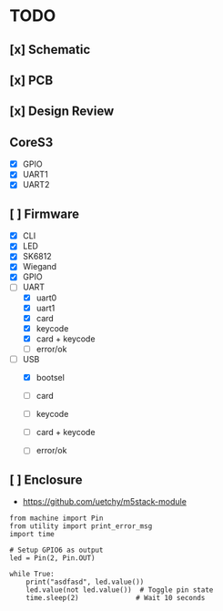 # TODO

## [x] Schematic
## [x] PCB
## [x] Design Review
## CoreS3
   - [x] GPIO
   - [x] UART1
   - [x] UART2

## [ ] Firmware
   - [x] CLI
   - [x] LED
   - [x] SK6812
   - [x] Wiegand 
   - [x] GPIO
   - [ ] UART
      - [x] uart0
      - [x] uart1
      - [x] card
      - [x] keycode
      - [x] card + keycode
      - [ ] error/ok
   - [ ] USB
      - [x] bootsel
      - [ ] card
      - [ ] keycode
      - [ ] card + keycode
      - [ ] error/ok


## [ ] Enclosure
   - https://github.com/uetchy/m5stack-module

```
from machine import Pin
from utility import print_error_msg
import time

# Setup GPIO6 as output
led = Pin(2, Pin.OUT)

while True:
    print("asdfasd", led.value())
    led.value(not led.value())  # Toggle pin state
    time.sleep(2)              # Wait 10 seconds
```